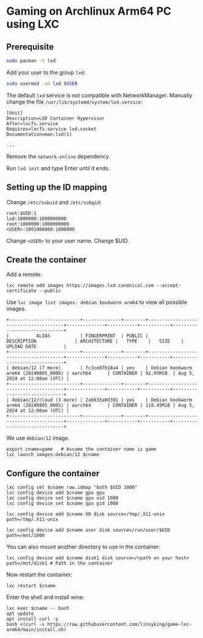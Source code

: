 # Gaming on Archlinux Arm64 PC using LXC

## Prerequisite

```bash
sudo pacman -S lxd
```

Add your user to the group `lxd`:

```bash
sudo usermod -aG lxd $USER
```

The default `lxd` service is not compatible with NetworkManager. Manually change the file `/usr/lib/systemd/system/lxd.service`:

```
[Unit]
Description=LXD Container Hypervisor
After=lxcfs.service
Requires=lxcfs.service lxd.socket
Documentation=man:lxd(1)

...
```

Remove the `network-online` dependency.

Run `lxd init` and type Enter until it ends.

## Setting up the ID mapping

Change `/etc/subuid` and `/etc/subgid`:

```
root:$UID:1
lxd:1000000:1000000000
root:1000000:1000000000
<USER>:1001000000:1000000
```

Change `<USER>` to your user name. Change $UID.

## Create the container

Add a remote:

```
lxc remote add images https://images.lxd.canonical.com --accept-certificate --public
```

Use `lxc image list images: debian bookworm arm64` to view all possible images.

```
+--------------------------+--------------+--------+---------------------------------------+--------------+-----------+-----------+------------------------------+
|          ALIAS           | FINGERPRINT  | PUBLIC |              DESCRIPTION              | ARCHITECTURE |   TYPE    |   SIZE    |         UPLOAD DATE          |
+--------------------------+--------------+--------+---------------------------------------+--------------+-----------+-----------+------------------------------+
| debian/12 (7 more)       | fc3ce07b18a4 | yes    | Debian bookworm arm64 (20240805_0006) | aarch64      | CONTAINER | 92.95MiB  | Aug 5, 2024 at 12:00am (UTC) |
+--------------------------+--------------+--------+---------------------------------------+--------------+-----------+-----------+------------------------------+
| debian/12/cloud (3 more) | 2ab833a0d301 | yes    | Debian bookworm arm64 (20240805_0005) | aarch64      | CONTAINER | 118.45MiB | Aug 5, 2024 at 12:00am (UTC) |
+--------------------------+--------------+--------+---------------------------------------+--------------+-----------+-----------+------------------------------+
```

We use `debian/12` image.

```
export cname=game   # Assume the container name is game
lxc launch images:debian/12 $cname
```

## Configure the container

```
lxc config set $cname raw.idmap "both $UID 1000"
lxc config device add $cname gpu gpu
lxc config device set $cname gpu uid 1000
lxc config device set $cname gpu gid 1000

lxc config device add $cname X0 disk source=/tmp/.X11-unix path=/tmp/.X11-unix

lxc config device add $cname user disk source=/run/user/$UID path=/mnt/1000
```

You can also mount another directory to use in the container:

```
lxc config device add $cname disk1 disk source=/<path on your host> path=/mnt/disk1 # Path in the container
```

Now restart the container:

```
lxc restart $cname
```

Enter the shell and install wine:

```
lxc exec $cname -- bash
apt update
apt install curl -y
bash <(curl -s https://raw.githubusercontent.com/linsyking/game-lxc-arm64/main/install.sh)
```
